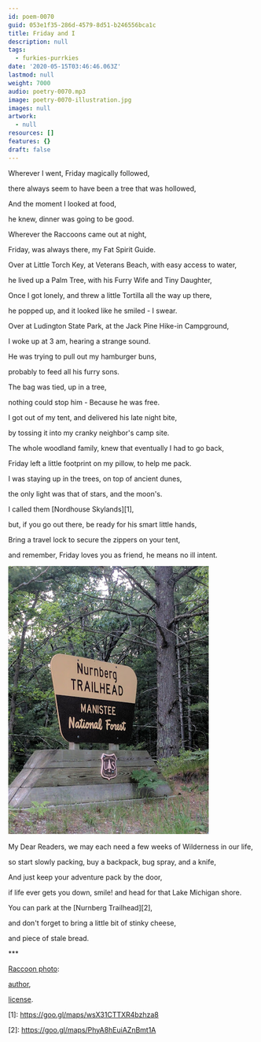 ```yaml
---
id: poem-0070
guid: 053e1f35-286d-4579-8d51-b246556bca1c
title: Friday and I
description: null
tags:
  - furkies-purrkies
date: '2020-05-15T03:46:46.063Z'
lastmod: null
weight: 7000
audio: poetry-0070.mp3
image: poetry-0070-illustration.jpg
images: null
artwork:
  - null
resources: []
features: {}
draft: false
---
```


Wherever I went, Friday magically followed,

there always seem to have been a tree that was hollowed,

And the moment I looked at food,

he knew, dinner was going to be good.

Wherever the Raccoons came out at night,

Friday, was always there, my Fat Spirit Guide.

Over at Little Torch Key, at Veterans Beach, with easy access to water,

he lived up a Palm Tree, with his Furry Wife and Tiny Daughter,

Once I got lonely, and threw a little Tortilla all the way up there,

he popped up, and it looked like he smiled - I swear.

Over at Ludington State Park, at the Jack Pine Hike-in Campground,

I woke up at 3 am, hearing a strange sound.

He was trying to pull out my hamburger buns,

probably to feed all his furry sons.

The bag was tied, up in a tree,

nothing could stop him - Because he was free.

I got out of my tent, and delivered his late night bite,

by tossing it into my cranky neighbor's camp site.

The whole woodland family, knew that eventually I had to go back,

Friday left a little footprint on my pillow, to help me pack.

I was staying up in the trees, on top of ancient dunes,

the only light was that of stars, and the moon's.

I called them \[Nordhouse Skylands]\[1],

but, if you go out there, be ready for his smart little hands,

Bring a travel lock to secure the zippers on your tent,

and remember, Friday loves you as friend, he means no ill intent.

![Nurnberg](files/poetry-0070-nurnberg.jpg)

My Dear Readers, we may each need a few weeks of Wilderness in our life,

so start slowly packing, buy a backpack, bug spray, and a knife,

And just keep your adventure pack by the door,

if life ever gets you down, smile! and head for that Lake Michigan shore.

You can park at the \[Nurnberg Trailhead]\[2],

and don't forget to bring a little bit of stinky cheese,

and piece of stale bread.

\*\*\*

[Raccoon photo](https://commons.wikimedia.org/wiki/File:Raccoon_\(Procyon_lotor\)_2.jpg):

[author](https://de.wikipedia.org/wiki/Benutzer:Darkone),

[license](https://creativecommons.org/licenses/by-sa/2.5/deed.en).

\[1]: <https://goo.gl/maps/wsX31CTTXR4bzhza8>

\[2]: <https://goo.gl/maps/PhyA8hEuiAZnBmt1A>
